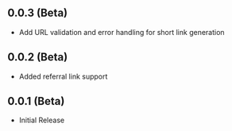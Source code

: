 ## 0.0.3 (Beta)

* Add URL validation and error handling for short link generation

## 0.0.2 (Beta)

* Added referral link support

## 0.0.1 (Beta)

* Initial Release